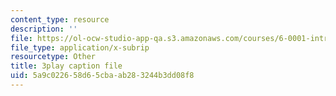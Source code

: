 ```yaml
---
content_type: resource
description: ''
file: https://ol-ocw-studio-app-qa.s3.amazonaws.com/courses/6-0001-introduction-to-computer-science-and-programming-in-python-fall-2016/5a9c022658d65cbaab283244b3dd08f8_-DP1i2ZU9gk.vtt
file_type: application/x-subrip
resourcetype: Other
title: 3play caption file
uid: 5a9c0226-58d6-5cba-ab28-3244b3dd08f8
---
```

